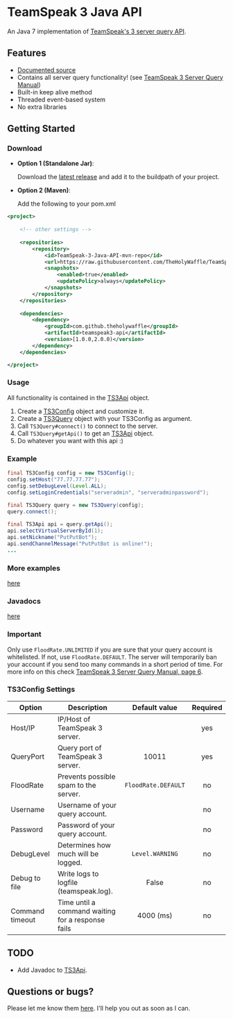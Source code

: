 TeamSpeak 3 Java API
====================

An Java 7 implementation of [TeamSpeak's 3 server query API](http://media.teamspeak.com/ts3_literature/TeamSpeak%203%20Server%20Query%20Manual.pdf).


## Features

- [Documented source](http://theholywaffle.github.io/TeamSpeak-3-Java-API/latest/)
- Contains all server query functionality! (see [TeamSpeak 3 Server Query Manual](http://media.teamspeak.com/ts3_literature/TeamSpeak%203%20Server%20Query%20Manual.pdf))
- Built-in keep alive method
- Threaded event-based system
- No extra libraries

## Getting Started

### Download

- **Option 1 (Standalone Jar)**: 

   Download the <a href="http://theholywaffle.github.io/TeamSpeak-3-Java-API/download.html" target="_blank">latest release</a> and add it to the buildpath of your project. 

- **Option 2 (Maven)**: 

   Add the following to your pom.xml

```xml
<project>	
	
	<!-- other settings -->
	
	<repositories>
		<repository>
			<id>TeamSpeak-3-Java-API-mvn-repo</id>
			<url>https://raw.githubusercontent.com/TheHolyWaffle/TeamSpeak-3-Java-API/mvn-repo/</url>
			<snapshots>
				<enabled>true</enabled>
				<updatePolicy>always</updatePolicy>
			</snapshots>
		</repository>
	</repositories>
	
	<dependencies>
		<dependency>
			<groupId>com.github.theholywaffle</groupId>
			<artifactId>teamspeak3-api</artifactId>
			<version>[1.0.0,2.0.0)</version>
		</dependency>		
	</dependencies>

</project>
```

### Usage

All functionality is contained in the [TS3Api](src/main/java/com/github/theholywaffle/teamspeak3/TS3Api.java) object.

1. Create a [TS3Config](src/main/java/com/github/theholywaffle/teamspeak3/TS3Config.java) object and customize it.
2. Create a [TS3Query](src/main/java/com/github/theholywaffle/teamspeak3/TS3Query.java) object with your TS3Config as argument.
3. Call `TS3Query#connect()` to connect to the server.
4. Call `TS3Query#getApi()` to get an [TS3Api](src/main/java/com/github/theholywaffle/teamspeak3/TS3Api.java) object.
5. Do whatever you want with this api :)


### Example

```java
final TS3Config config = new TS3Config();
config.setHost("77.77.77.77");
config.setDebugLevel(Level.ALL);
config.setLoginCredentials("serveradmin", "serveradminpassword");

final TS3Query query = new TS3Query(config);
query.connect();
    
final TS3Api api = query.getApi();
api.selectVirtualServerById(1);
api.setNickname("PutPutBot");
api.sendChannelMessage("PutPutBot is online!");
...
```
    
### More examples

[here](example)

### Javadocs

[here](http://theholywaffle.github.io/TeamSpeak-3-Java-API/latest/)
    
### Important

Only use `FloodRate.UNLIMITED` if you are sure that your query account is whitelisted. If not, use `FloodRate.DEFAULT`. The server will temporarily ban your account if you send too many commands in a short period of time. For more info on this check [TeamSpeak 3 Server Query Manual, page 6](http://media.teamspeak.com/ts3_literature/TeamSpeak%203%20Server%20Query%20Manual.pdf#page=6).

### TS3Config Settings

|Option | Description | Default value | Required |
|--- | --- |:---:|:---:|
|Host/IP | IP/Host of TeamSpeak 3 server.|  | yes |
|QueryPort | Query port of TeamSpeak 3 server. | 10011 | yes |
|FloodRate | Prevents possible spam to the server. | `FloodRate.DEFAULT` | no |
|Username | Username of your query account. |   | no |
|Password | Password of your query account. |  | no |
|DebugLevel | Determines how much will be logged. | `Level.WARNING` | no |
|Debug to file | Write logs to logfile (teamspeak.log). | False | no |
|Command timeout | Time until a command waiting for a response fails | 4000 (ms) | no |

## TODO

* Add Javadoc to [TS3Api](src/main/java/com/github/theholywaffle/teamspeak3/TS3Api.java).

## Questions or bugs?

Please let me know them [here](../../issues). I'll help you out as soon as I can.
